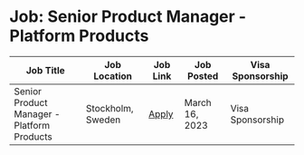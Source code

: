 # Job: Senior Product Manager - Platform Products

| Job Title | Job Location | Job Link | Job Posted | Visa Sponsorship |
| --- | --- | --- | --- | --- |
| Senior Product Manager - Platform Products | Stockholm, Sweden | [Apply](https://jobs.lever.co/klarna/704efb8c-416c-46b4-bbee-339301c09f88) | March 16, 2023 | Visa Sponsorship |
